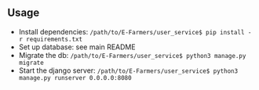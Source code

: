 ## Usage
- Install dependencies: `/path/to/E-Farmers/user_service$ pip install -r requirements.txt`
- Set up database: see main README
- Migrate the db: `/path/to/E-Farmers/user_service$ python3 manage.py migrate`
- Start the django server: `/path/to/E-Farmers/user_service$ python3 manage.py runserver 0.0.0.0:8080`